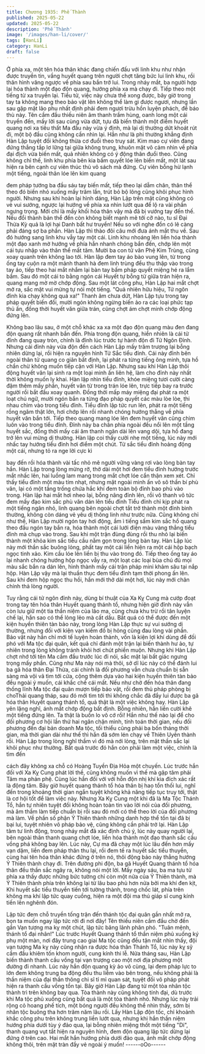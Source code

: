 ```yaml
---
title: Chương 1935: Phế Thành
published: 2025-05-22
updated: 2025-05-22
description: 'Phế Thành'
image: '/images/han-li/cover/'
tags: [HanLi]
category: HanLi
draft: false
---
```


Ở phía xa, một tên hóa thân khác đang chiến đấu với linh khu
như nhận được truyền tin, vầng huyết quang trên người chợt tăng
bức lui linh khu, rồi thân hình văng ngược về phía sau bắn trở lui.
Trong nháy mắt, ba người hợp lại hóa thành một đạo độn quang,
hướng phía xa mà chạy đi.
Tiếp theo một tiếng từ xa truyền lại.
Tiểu tử, việc này chưa thể xong được, bây giờ trong tay ta không
mang theo bảo vật lên không thể làm gì được ngươi, nhưng lần
sau gặp mặt lão phu nhất định phải đem ngươi trừu hồn luyện
phách, để báo thù này.
Tên cầm đầu thiếu niên âm thanh trầm hùng, oanh long một cái
truyền đến, mấy lời sau cùng vừa dứt, tựu đã biến thành một
điểm huyết quang nơi xa tiêu thất
Ma đầu này vừa ý định, mà lại dị thường dứt khoát rút đi, một bộ
đầu cũng không cần nhìn lại.
Hắn như là phi thường khẳng định Hàn Lập tuyệt đối không thừa
cơ đuổi theo truy sát.
Kim mao cự viên đang đứng thẳng tắp lơ lững tại giữa không
trung, khuôn mặt vô cảm nhìn về phía đại địch vừa biến mất, quả
nhiên không có ý động thân đuổi theo.
Cũng không chỉ thế, linh khu phía bên kia bấm quyết lóe lên biến
mất, một lát sau hiện ra bên cạnh cự viên thúc thủ vô sách mà
đứng.
Cự viên bỗng hừ lạnh một tiếng, ngoài thân lóe lên kim quang

đem pháp tướng ba đầu sáu tay biến mất, tiếp theo lại dẫm chân,
thân thể theo đó biến nhỏ xuống mấy trăm lần, trút bỏ bộ lông
cũng khôi phục hình người.
Nhưng sau khi hoàn lại hình dáng, Hàn Lập trên mặt cũng không
có vẻ vui sướng, ngược lại hướng về phía xa nhìn lướt qua để lộ
ra vài phần ngưng trọng.
Mới chỉ là mấy khối hóa thân vậy mà đã bị vướng tay đến thế.
Nếu đổi thành bản thể đến còn không biết mạnh mẽ tới cỡ nào, tu
sĩ Đại Thừa Kỳ quả là lợi hại Danh bất hư truyền! Nếu so với
nghe đồn có lẽ càng phải đáng sợ ba phần. Hàn Lập thì thào đôi
câu mới đưa ánh mắt thu về.
Sau đó hướng sang linh khu vẫy tay một cái.
Linh khu nhoáng lên liền hóa thành một đạo xanh mờ hướng về
phía hắn nhanh chóng bắn đến, chớp lên một cái tựu nhập vào
thân thể mất tăm.
Mười ba con tử văn Phệ Kim Trùng, cũng xoay quanh trên không
lao tới.
Hàn lập đem tay áo bào vung lên, từ trong ống tay cuộn ra một
mảnh thanh hà đem linh trùng đều thu thập vào trong tay áo, tiếp
theo hai mắt nhắm lại bàn tay bấm pháp quyết miệng hé ra lẩm
bẩm.
Sau đó một cái to bằng ngón cái Huyết tự bỗng từ giữa trán hiện
ra, quang mang mờ mờ chớp động.
Sau một lát công phu, Hàn Lập hai mắt chợt mở ra, sắc mặt vui
mừng tự nói một tiếng.
"Quả nhiên hữu hiệu, Tử ngôn đỉnh kia chạy không quá xa!"
Thanh âm chưa dứt, Hàn Lập tựu trong tay pháp quyết biến đổi,
mười ngón không ngừng biến ảo ra các loại phức tạp thủ ấn,
đồng thời huyết văn giữa trán, cũng chợt ám chợt minh chớp
động đứng lên.

Không bao lâu sau, ở một chỗ khác xa xa một đạo độn quang
màu đen đang độn quang rất nhanh bắn đến.
Phía trong độn quang, hiển nhiên là cái tử đỉnh đang quay tròn,
chính là đỉnh lúc trước tự hành độn đi Tử Ngôn Đỉnh.
Nhưng cái đỉnh này vừa độn đến cách Hàn Lập mấy trăm trượng
lại bỗng nhiên dừng lại, rồi hiện ra nguyên hình Tử Sắc tiểu đỉnh.
Cái này đỉnh bên ngoài thân tử quang co giãn bất định, lại phát ra
từng tiếng ông minh, tựa hồ chần chừ không muốn tiếp cận với
Hàn Lập.
Nhưng sau khi Hàn Lập thôi động huyết văn lại sinh ra một loại
minh ấn liên hệ, làm cho đỉnh này nhất thời không muốn ly khai.
Hàn lập nhìn tiểu đỉnh, khóe miệng tươi cười càng đậm thêm mấy
phần, huyết văn từ trong trán lóe lên, trực tiếp bay ra trước người
rồi bắt đầu xoay quanh.
Đồng thời mấp máy miệng đại phát ra một loạt chú ngữ, mười
ngón bắn ra từng đạo pháp quyết các màu lòe lòe, thi nhau chìm
vào trong tiểu đỉnh.
Tiểu đỉnh lập tức run lên, phát ra một tiếng rồng ngâm thật lớn,
hơi chớp lên rồi nhanh chóng hướng thẳng về phía huyết văn bắn
tới.
Tiếp theo quang mang lóe lên đem huyết văn cũng chìm luôn vào
trong tiểu đỉnh.
Đỉnh này ba chân phía ngoài đều nổi lên một tầng huyết sắc,
đồng thời mấy cái âm thanh ngân dài lên vang dội, tựa hồ đang
trở lên vui mừng dị thường.
Hàn lập coi thấy cười nhẹ một tiếng, lúc này mới nhấc tay hướng
tiểu đỉnh hơi điểm một chút.
Tử sắc tiểu đỉnh hoảng động một cái, nhưng tỏ ra nge lời cực kì

bay đến rồi hóa thành vài tấc nhỏ mê người vững vàng rơi vào
lòng bàn tay hắn.
Hàn Lập trong lòng mừng rỡ, thở dài một hơi đem tiểu đỉnh
hướng trước mắt nhấc lên, hai luồng lam mang trong mắt chợt lóe
cẩn thận xem xét.
Chỉ thấy tiểu đỉnh một màu tím nhạt, nhưng mặt ngoài minh ấn vô
sô thần bí phù văn, lại có một tầng trống chứa hắc khí đem toàn
bộ đỉnh bao phủ vào trong.
Hàn lập hai mắt hơi nheo lại, bỗng nâng đỉnh lên, rồi vô thanh vô
tức đem mấy đạo kim sắc phù văn dán lên tiểu đỉnh
Tiểu đỉnh chỉ kịp phát ra một tiếng ngân nhỏ, linh quang bên ngoài
chợt tắt trở thành một đỉnh bình thường, không còn dáng vẻ yêu
dị thông linh như trước nữa.
Cũng không chỉ như thế, Hàn Lập mười ngón tay hơi động, ầm ì
tiếng sấm kim sắc hồ quang theo đầu ngón tay bắn ra, hóa thành
một cái lưới điện màu vàng thẳng tiểu đỉnh mà chụp vào trong.
Sau khi một trận đùng đùng rồi thu nhỏ lại biến thành một khỏa
kim sắc tiểu cầu nằm gọn trong lòng bàn tay.
Hàn Lập lúc này mới thần sắc buông lỏng, phất tay một cái liền
hiện ra một cái hộp bạch ngọc tinh xảo.
Kim cầu lóe lên liền bị thu vào trong đó.
Tiếp theo ống tay áo lại nhanh chóng hướng hộp ngọc vẫy ra, một
loạt các loại bùa chú đủ mọi màu sắc bắn ra dán lên, hình thành
mấy cái trận pháp mini khảm sâu tại nắp hộp.
Hàn Lập vậy mà lại thuần thục đem tiểu đỉnh tạm thời phong ấn
lên.
Sau khi đem hộp ngọc thu hồi, hắn mới thở dài một hơi, lúc này
mới chân chính thả lòng người.

Tuy rằng cái tử ngôn đỉnh này, dùng bí thuật của Xa Kỵ Cung mà
cướp đoạt trong tay tên hóa thân Huyết quang thánh tổ, nhưng
hiện giờ đỉnh này vẫn còn lưu giữ một tia thần niệm của lão ma,
cũng chưa khu trừ rồi tân luyện chế lại, hắn sao có thể lỏng lẻo
mà cất dấu.
Bất quá có thể được đến một kiện huyền thiên tàn bảo này, trong
lòng Hàn Lập thực sự vui sướng dị thường, nhưng đối với kiện
vạn kiếm đồ bị hỏng cũng đau lòng vài phần.
Bảo vật này hắn chỉ mới tế luyện hoàn thành, vốn là kiện lợi khí
dùng để đối phó với Ma tộc đại quân, kết quả chỉ đánh một trận lại
biến thành hư ảo, tự nhiên trong lòng không tránh khỏi hơi chút
phiền muộn.
Nhưng khi Hàn Lập chợt nhớ tới tên Ma cầm đầu trước lúc đi nói,
sắc mặt lại bất giác ngưng trọng mấy phần.
Cũng như Ma này nói mà thôi, sở dĩ lúc này có thể đánh lui ba gã
hóa thân Đại Thừa, cái chính là đối phương vẫn chưa chuẩn bị
sẵn sàng mà vội vã tìm tới cửa, cộng thêm dựa vào hai kiện
huyền thiên tàn bảo đều ngoài ý muốn, cái khắc chế cái mất.
Nếu như chờ đến hóa thân đang thống lĩnh Ma tộc đại quân
mượn tiếp bảo vật, rồi đem thủ pháp phòng bị choThải quang
tháp, sau đó mới tìm tới thì không chắc đã đẩy lui được ba gã hóa
thân Huyết quang thánh tổ, quả thật là một việc không hay.
Hàn Lập yên lặng nghĩ, ánh mắt chớp động bất định.
Bỗng nhiên, hắn liền cười khẽ một tiếng đứng lên.
Ta thật là buồn lo vô cớ rồi! Hắn như thế nào lại để cho đối
phương cơ hội lần thứ hai ngăn chặn mình, tính toán thời gian,
nếu đối phương đến đại bản doanh Ma tộc, tối thiểu cũng phải ba
bốn tháng thời gian, mà thời gian dài như thế thì hắn đã sớm lén
chạy về Thiên Uyên thành rồi. Hàn Lập trong lòng nghĩ thầm vì đó
mà nới lỏng, trên mặt thần sắc lại khôi phục như thường.
Bất quá trước đó hắn còn phải làm một việc, chính là tìm đến

cách đây không xa chỗ có Hoàng Tuyền Địa Hỏa một chuyến.
Lúc trước hắn đối với Xa Kỵ Cung phát lời thề, cũng không muốn
vì thế mà gặp tâm phải Tâm ma phản phệ.
Cùng lúc hắn đối với với hỗn độn nhị khí kia đích xác rất là động
tâm.
Bây giờ huyết quang thánh tổ hóa thân bị hao tổn thối lui, nghĩ
đến trong khoảng thời gian ngắn tuyệt không khả năng tiếp tục
truy tới, thật là cơ hội tốt để làm việc này.
Nhưng Xa Kỵ Cung một khi đã là Ma Tộc Thánh Tổ, hắn tự nhiên
tuyệt đối không hoàn toàn tin vào lời nói của đối phương, mà âm
thầm làm tiếp chuẩn bị rồi sau đó mới có thể theo lời của đối
phương mà làm.
Về phần số phận Ỷ Thiên thành những danh hợp thể tồn tại đã bị
bại lui, tuyệt nhiên vô pháp bảo vệ, cũng không cần phải trở lại.
Hàn Lập tâm tư linh động, trong nháy mắt đã xác định chủ ý, lúc
này quay người lại, bên ngoài thân thanh quang chợt lóe, liền hóa
thành một đạo thanh sắc cầu vồng phá không bay lên.
Lúc này, Cự ma đã chạy một lúc lâu đến hơn mấy vạn dặm, liền
đem pháp thân thu lại, rồi đem tế ra huyết sắc tiểu thuyền, cùng
hai tên hóa thân khác đứng ở trên nó, thôi động bảo này thẳng
hướng Ỷ Thiên thành chạy đi.
Trên đường phi độn, ba gã Huyết Quang thánh tổ hóa thân đều
thần sắc ngây ra, không nói một lời.
Mấy ngày sáu, ba ma tựu từ phía xa thấy được những bức tường
chỉ còn một nửa của Ỷ Thiên thành, mà Ỷ Thiên thành phía trên
không lại từ lâu bao phủ hơn nửa bởi ma khí đen kịt,
Khi huyết sắc tiểu thuyền tiến tới tường thành, trong chốc lát, phía
trên không ma khí lập tức quay cuồng, hiện ra một đội ma thú
giáp sĩ cung kính tiến lên nghênh đón.

Lập tức đem chỗ truyền tống trận đến thánh tộc đại quân gần
nhất mở ra, bọn ta muốn ngay lập tức rời đi nơi đây!
Tên thiếu niên cầm đầu chờ đến gần Vạn tượng ma kỵ một chút,
lập tức băng lãnh phân phó.
"Tuân mệnh, thánh tổ đại nhân!"
Lúc trước Huyết Quang thánh tổ thần niệm phủ xuống ký phụ một
màn, nơi đây trung cao giai Ma tộc cũng đều tận mắt nhìn thấy,
đội vạn tượng Ma kỵ này cũng nhận ra được hóa thân Thánh Tổ,
lúc này kỵ sỹ cầm đầu khiêm tốn khom người, cung kính thi lễ.
Nửa tháng sau, Hàn Lập biến thành thanh cầu vồng tại vạn
trượng cao một nơi địa phương một đường đi nhanh.
Lúc này hắn độn quang kỳ ảo vô cùng, lại đem pháp lực to lớn
đem không trung ba động đều thu liễm vào bên trong, nếu không
phải là thần niệm của đại thần thông chi sĩ tỉ mỉ quan sát, tuyệt đối
vô pháp phát hiện ra thanh cầu vồng tồn tại.
Bây giờ Hàn Lập đang từ một tòa nhân tộc thành trì trên không
bay qua.
Tòa thành này cũng không tính đại, dù trước khi Ma tộc phủ
xuống cũng bất quá là một tòa thành nhỏ. Nhưng lúc này trải rộng
cỏ hoang phế tích, một bóng người đều không thể nhìn thấy, sớm
bị nhân tộc buông tha hơn trăm năm lâu rồi.
Lấy Hàn Lập độn tốc, chỉ khoảnh khắc công phu trên không trung
liền lướt qua, nhưng khi hắn thần niệm hướng phía dưới tùy ý
đảo qua, lại bỗng nhiên miệng thốt một tiếng "Di", thanh quang
vụt tắt hiện ra nguyên hình, đem độn quang lập tức dừng lại đứng
ở trên cao.
Hai mắt hắn hướng phía dưới đảo qua, ánh mắt chớp động không
thôi, trên mặt tràn đầy vẻ ngoài ý muốn!
------oOo------
